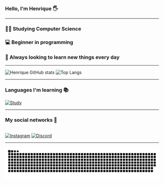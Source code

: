 ### Hello, I'm Henrique 🖐️
----------------
### 👨‍💻 Studying Computer Science <br>
### 💻 Beginner in programming <br>
### 🚀 Always looking to learn new things every day

---------------------

![Henrique GitHub stats](https://github-readme-stats.vercel.app/api?username=hewriqi&show_icons=true&theme=dark) ![Top Langs](https://github-readme-stats.vercel.app/api/top-langs/?username=hewriqi&theme=dark&layout=compact)

---------------------

### Languages ​​I'm learning 📚

[![Study](https://skillicons.dev/icons?i=py,c,html,css)](https://skillicons.dev)

---------------------

### My social networks 📱
<br> [![Instagram](https://skillicons.dev/icons?i=instagram)](https://www.instagram.com/henjrr/) [![Discord](https://skillicons.dev/icons?i=discord)](https://discord.com/channels/@me/239069485435322369) 


---------------------

<picture align="center">
  <source media="(prefers-color-scheme: dark)" srcset="https://raw.githubusercontent.com/hewriqi/hewriqi/output/github-contribution-grid-snake-dark.svg">
  <source media="(prefers-color-scheme: light)" srcset="https://raw.githubusercontent.com/hewriqi/hewriqi/output/github-contribution-grid-snake-dark.svg">
  <img align="center" alt="github contribution grid snake animation" src="https://raw.githubusercontent.com/hewriqi/hewriqi/output/github-contribution-grid-snake.svg">
</picture>
